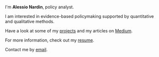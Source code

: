 ---
---

I'm **Alessio Nardin**, policy analyst.

I am interested in evidence-based policymaking supported by quantitative and qualitative methods.

Have a look at some of my [projects] and my articles on [Medium].

For more information, check out my [resume].

Contact me by [email].



[projects]: /projects
[resume]: /resume
[email]: mailto:alessio.nardin@gmail.com
[Medium]: https://medium.com/@alessio.nardin
